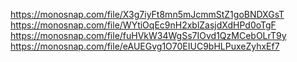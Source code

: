 https://monosnap.com/file/X3g7iyFt8mn5mJcmmStZ1goBNDXGsT
https://monosnap.com/file/WYtiOqEc9nH2xblZasjdXdHPd0oTgF
https://monosnap.com/file/fuHVkW34WgSs7IOvd1QzMCebOLrT9y
https://monosnap.com/file/eAUEGvg1O70EIUC9bHLPuxeZyhxEf7